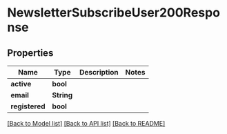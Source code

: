 # NewsletterSubscribeUser200Response

## Properties

Name | Type | Description | Notes
------------ | ------------- | ------------- | -------------
**active** | **bool** |  | 
**email** | **String** |  | 
**registered** | **bool** |  | 

[[Back to Model list]](../README.md#documentation-for-models) [[Back to API list]](../README.md#documentation-for-api-endpoints) [[Back to README]](../README.md)


